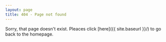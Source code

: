 ```yaml
---
layout: page
title: 404 - Page not found
---
```


Sorry, that page doesn't exist. Pleaces click [here]({{ site.baseurl }}/) to go back to the homepage.